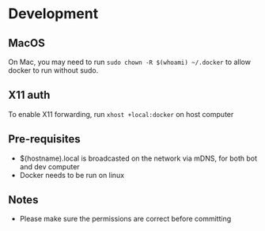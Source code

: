 # Development
## MacOS
On Mac, you may need to run `sudo chown -R $(whoami) ~/.docker` to allow docker to run without sudo.
## X11 auth
To enable X11 forwarding, run `xhost +local:docker` on host computer
## Pre-requisites
- $(hostname).local is broadcasted on the network via mDNS, for both bot and dev computer
- Docker needs to be run on linux
## Notes
- Please make sure the permissions are correct before committing